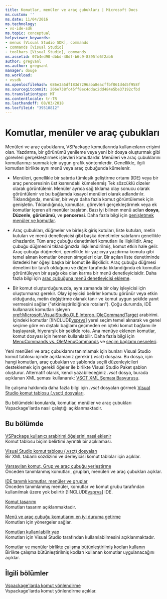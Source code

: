 ```yaml
---
title: Komutlar, menüler ve araç çubukları | Microsoft Docs
ms.custom: ''
ms.date: 11/04/2016
ms.technology:
- vs-ide-sdk
ms.topic: conceptual
helpviewer_keywords:
- menus [Visual Studio SDK], commands
- commands [Visual Studio]
- toolbars [Visual Studio], commands
ms.assetid: 07b4ed90-dbbd-40df-b6c9-8395fd6f2ab6
author: gregvanl
ms.author: gregvanl
manager: douge
ms.workload:
- vssdk
ms.openlocfilehash: 686e3a5df183d7296aba8eacffbf061d4d5f958f
ms.sourcegitcommit: 206e738fc45ff8ec4ddac2dd484e5be37192cfbd
ms.translationtype: MT
ms.contentlocale: tr-TR
ms.lasthandoff: 08/03/2018
ms.locfileid: "39510812"
---
```

# <a name="commands-menus-and-toolbars"></a>Komutlar, menüler ve araç çubukları
Menüleri ve araç çubuklarını, VSPackage komutlarında kullanıcıların erişimi olan. Yazdırma, bir görünümü yenileme veya yeni bir dosya oluşturmak gibi görevleri gerçekleştirmek işlevleri komutlardır. Menüleri ve araç çubuklarını komutlarınızı sunmak için uygun grafik yöntemlerdir. Genellikle, ilgili komutları birlikte aynı menü veya araç çubuğunda kümelenir.  
  
-   Menüleri, genellikle bir satırda tümleşik geliştirme ortamı (IDE) veya bir araç penceresinin üst kısmındaki kümelenmiş Tek sözcüklü dizeler olarak görüntülenir. Menüler ayrıca sağ tıklama olay sonucu olarak görüntülenir ve bu bağlamda kısayol menüleri olarak adlandırılır. Tıklandığında, menüler, bir veya daha fazla komut görüntülemek için genişletin. Tıklandığında, komutları, görevleri gerçekleştirmek veya ek komutlar içeren alt menüler başlatın. Bazı iyi bilinen menü adları **dosya**, **Düzenle**, **görünümü**, ve **penceresi**. Daha fazla bilgi için [genişletmek menüler ve komutlar](../../extensibility/extending-menus-and-commands.md).  
  
-   Araç çubukları, düğmeler ve birleşik giriş kutuları, liste kutuları, metin kutuları ve menü denetleyicisi gibi başka denetimler satırlarını genellikle cihazlardır. Tüm araç çubuğu denetimleri komutları ile ilişkilidir. Araç çubuğu düğmesini tıkladığınızda ilişkilendirilmiş, komut etkin hale gelir. Araç çubuğu düğmeleri, genellikle bir yazıcıya yazdırma komutu gibi temel alınan komutlar öneren simgeleri olur. Bir açılan liste denetiminde listedeki her öğeyi başka bir komut ile ilişkilidir. Araç çubuğu düğmesi denetimi bir tarafı olduğunu ve diğer tarafında tıklandığında ek komutlar görüntüleyen bir aşağı oka olan karma bir menü denetleyicisidir. Daha fazla bilgi için [araç çubuğuna menü denetleyicisi ekleme](../../extensibility/adding-a-menu-controller-to-a-toolbar.md).  
  
-   Bir komut oluşturduğunuzda, aynı zamanda bir olay işleyicisi için oluşturmanız gerekir. Olay işleyicisi belirler komutu görünür veya etkin olduğunda, metin değiştirme olanak tanır ve komut uygun şekilde yanıt vermesini sağlar ("etkinleştirildiğinde rotaları"). Çoğu durumda, IDE kullanarak komutları işleyen <xref:Microsoft.VisualStudio.OLE.Interop.IOleCommandTarget> arabirimi. İçindeki komutlar [!INCLUDE[vsprvs](../../code-quality/includes/vsprvs_md.md)] yerel seçim temel alınarak ve genel seçime göre en dıştaki bağlamı geçmeden en içteki komut bağlamı ile başlayarak, hiyerarşik bir şekilde rota. Ana menüye eklenen komutlar, komut dosyası için hemen kullanılabilir. Daha fazla bilgi için [MenuCommands vs. OleMenuCommands](../../extensibility/menucommands-vs-olemenucommands.md) ve [seçim bağlamı nesneleri](../../extensibility/internals/selection-context-objects.md).  
  
 Yeni menüleri ve araç çubuklarını tanımlamak için bunları Visual Studio komut tablosu içinde açıklamanız gerekir (*.vsct*) dosyası. Bu dosya, için hangi komutları, araç çubukları ve şablonda seçili düzenleyicileri desteklemek için gerekli öğeler ile birlikte Visual Studio Paket şablon oluşturur. Alternatif olarak, kendi yazabileceğiniz *.vsct* dosya, burada açıklanan XML şeması kullanarak: [VSCT XML Şeması Başvurusu](../../extensibility/vsct-xml-schema-reference.md).  
  
 İle çalışma hakkında daha fazla bilgi için *.vsct* dosyaları görmek [Visual Studio komut tablosu (.vsct) dosyaları](../../extensibility/internals/visual-studio-command-table-dot-vsct-files.md).  
  
 Bu bölümdeki konularda, komutlar, menüler ve araç çubukları Vspackage'larda nasıl çalıştığı açıklanmaktadır.  
  
## <a name="in-this-section"></a>Bu bölümde  
 [VSPackage kullanıcı arabirimi öğelerini nasıl eklenir](../../extensibility/internals/how-vspackages-add-user-interface-elements.md)  
 Komut tablosu biçim belirtimi ayrıntılı bir açıklaması.  
  
 [Visual Studio komut tablosu (.vsct) dosyaları](../../extensibility/internals/visual-studio-command-table-dot-vsct-files.md)  
 Bir XML tabanlı sözdizimi ve derleyicisi komut tablolar için açıklar.  
  
 [Varsayılan komut, Grup ve araç çubuğu yerleştirme](../../extensibility/internals/default-command-group-and-toolbar-placement.md)  
 Önceden tanımlanmış komutları, grupları, menüleri ve araç çubukları açıklar.  
  
 [IDE tanımlı komutlar, menüler ve gruplar](../../extensibility/internals/ide-defined-commands-menus-and-groups.md)  
 Önceden tanımlanmış menüler, komutlar ve komut grubu tarafından kullanılmak üzere yok belirtir [!INCLUDE[vsprvs](../../code-quality/includes/vsprvs_md.md)] IDE.  
  
 [Komut tasarımı](../../extensibility/internals/command-design.md)  
 Komutları tasarım açıklanmaktadır.  
  
 [Menü ve araç çubuğu komutlarını en iyi duruma getirme](../../extensibility/internals/optimizing-menu-and-toolbar-commands.md)  
 Komutları için yönergeler sağlar.  
  
 [Komutları kullanılabilir yap](../../extensibility/internals/making-commands-available.md)  
 Komutları için Visual Studio tarafından kullanılabilmesini açıklanmaktadır.  
  
 [Komutlar ve menüler birlikte çalışma bütünleştirilmiş kodları kullanın](../../extensibility/internals/commands-and-menus-that-use-interop-assemblies.md)  
 Birlikte çalışma bütünleştirilmiş kodları kullanan komutlar uygulanacağını açıklar.  
  
## <a name="related-sections"></a>İlgili bölümler  
 [Vspackage'larda komut yönlendirme](../../extensibility/internals/command-routing-in-vspackages.md)  
 Vspackage'larda komut yönlendirme açıklar.
